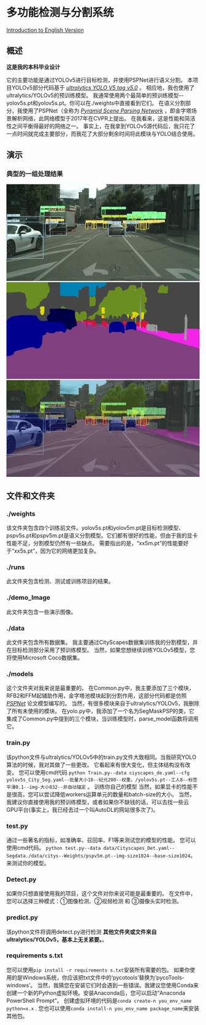 # 多功能检测与分割系统
 
[Introduction to English Version](https://github.com/Cheng0829/yolov5-segmentation-car-person/blob/master/README.md)

## 概述
 
**这是我的本科毕业设计**

它的主要功能是通过YOLOv5进行目标检测，并使用PSPNet进行语义分割。
本项目YOLOv5部分代码基于 *[ultralytics YOLO V5 tag v5.0](https://github.com/ultralytics/yolov5)* 。
相应地，我也使用了ultralytics/YOLOv5的预训练模型。
我通常使用两个最简单的预训练模型--yolov5s.pt和yolov5s.pt。你可以在./weights中直接看到它们。
在语义分割部分，我使用了PSPNet（全称为 *[Pyramid Scene Parsing Network](https://arxiv.org/abs/1612.01105)*
，即金字塔场景解析网络，此网络模型于2017年在CVPR上提出。
在我看来，这是性能和简洁性之间平衡得最好的网络之一。
事实上，在我拿到YOLOv5源代码后，我只花了一点时间就完成主要部分，而我花了大部分剩余时间将此模块与YOLO结合使用。

## 演示

### 典型的一组处理结果

![](demo_image/38.png)
![](demo_image/39.png)
![](demo_image/40.png)

## 文件和文件夹

### ./weights

该文件夹包含四个训练前文件。yolov5s.pt和yolov5m.pt是目标检测模型、pspv5s.pt和pspv5m.pt是语义分割模型。它们都有很好的性能，但由于我的显卡性能不足，分割模型仍然有一些缺点。
需要指出的是，“xx5m.pt”的性能要好于“xx5s.pt”，因为它的网络更加复杂。

### ./runs

此文件夹包含检测、测试或训练项目的结果。

### ./demo_Image

此文件夹包含一些演示图像。

### ./data

此文件夹包含所有数据集。 我主要通过CityScapes数据集训练我的分割模型，并在目标检测部分采用了预训练模型。
当然，如果您想继续训练YOLOv5模型，您将使用Microsoft Coco数据集。

### ./models

这个文件夹对我来说是最重要的。
在Common.py中，我主要添加了三个模块，RFB2和FFM起辅助作用，金字塔池模块起到分割作用，这部分代码都是仿照 *[PSPNet](https://arxiv.org/abs/1612.01105)* 论文模型编写的。
当然，有很多模块来自于ultralytics/YOLOv5，我删除了所有未使用的模块。
在yolo.py中，我添加了一个名为SegMaskPSP的类，它集成了Common.py中提到的三个模块，当训练模型时，parse_model函数将调用它。

### train.py

该python文件与ultralytics/YOLOv5中的train.py文件大致相同。当我研究YOLO算法的时候，我对其做了一些更改。
它看起来有很大变化，但主体结构没有改变。
您可以使用cmd代码
`python Train.py--data ciyscapes_de.yaml--cfg yolov5s_City_Seg.yaml--批量大小18--纪元200--权重。/yolov5s.pt--工人8--标签平滑0.1--img-大小832--非自动锚定`
。
训练你自己的模型
当然，如果显卡的性能不是很高，您可以尝试降低workers运算单元的数量和batch-size的大小。
当然，我建议你直接使用我的预训练模型，或者如果你不缺钱的话，可以去找一些云GPU平台(事实上，我已经去过一个叫AutoDL的网站很多次了)。

### test.py

通过一些著名的指标，如准确率、召回率、F1等来测试您的模型的性能。
您可以使用cmd代码。
`python test.py--data data/Cityscapes_Det.yaml--Segdata./data/citys--Weights/pspv5m.pt--img-size1024--base-size1024`。
来测试你的模型。

### Detect.py

如果你只想直接使用我的项目，这个文件对你来说可能是最重要的。
在文件中，您可以选择三种模式：①图像检测、②视频检测 和 ③摄像头实时检测。

### predict.py

该python文件将调用detect.py进行检测
**其他文件夹或文件来自ultralytics/YOLOv5，基本上无关紧要。**。

### requirements s.txt

您可以使用`pip install -r requirements s.txt`安装所有需要的包。
如果你使用的是Windows系统，你应该把txt文件中的‘pycotools’替换为‘pycoTools-windows’。
当然，我猜您在安装它们时会遇到一些错误。我建议您使用Conda来创建一个新的Python虚拟环境。安装Anaconda后，您可以启动“Anaconda PowerShell Prompt”。
创建虚拟环境的代码是`conda create-n you_env_name python=x.x` .
您也可以使用`conda install-n you_env_name package_name`来安装其他包。
